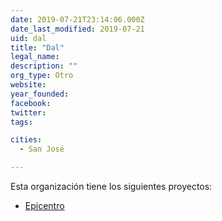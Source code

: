 ```yaml
---
date: 2019-07-21T23:14:06.000Z
date_last_modified: 2019-07-21
uid: dal
title: "Dal"
legal_name: 
description: ""
org_type: Otro
website: 
year_founded: 
facebook: 
twitter: 
tags:

cities: 
  - San José

---
```


Esta organización tiene los siguientes proyectos:

- [Epicentro](/i/epicentro.html)
